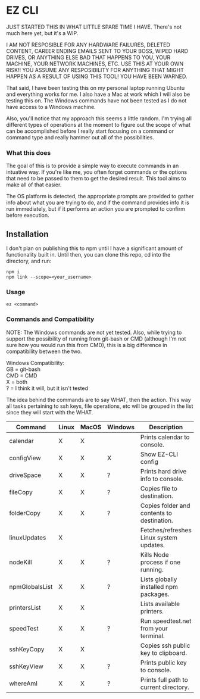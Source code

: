 # EZ CLI

JUST STARTED THIS IN WHAT LITTLE SPARE TIME I HAVE. There's not much here yet, but it's a WIP.

I AM NOT RESPOSIBLE FOR ANY HARDWARE FAILURES, DELETED CONTENT, CAREER ENDING EMAILS SENT TO YOUR BOSS, WIPED HARD DRIVES, OR ANYTHING ELSE BAD THAT HAPPENS TO YOU, YOUR MACHINE, YOUR NETWORK MACHINES, ETC. USE THIS AT YOUR OWN RISK!! YOU ASSUME ANY RESPOSIBILITY FOR ANYTHING THAT MIGHT HAPPEN AS A RESULT OF USING THIS TOOL! YOU HAVE BEEN WARNED.

That said, I have been testing this on my personal laptop running Ubuntu and everything works for me. I also have a Mac at work which I will also be testing this on. The Windows commands have not been tested as I do not have access to a Windows machine.

Also, you'll notice that my approach this seems a little random. I'm trying all different types of operations at the moment to figure out the scope of what can be accomplished before I really start focusing on a command or command type and really hammer out all of the possibilities.

### What this does
The goal of this is to provide a simple way to execute commands in an intuative way. If you're like me, you often forget commands or the options that need to be passed to them to get the desired result. This tool aims to make all of that easier.

The OS platform is detected, the appropriate prompts are provided to gather info about what you are trying to do, and if the command provides info it is run immediately, but if it performs an action you are prompted to confirm before execution.


## Installation
I don't plan on publishing this to npm until I have a significant amount of functionality built in. Until then, you can clone this repo, cd into the directory, and run:
```
npm i
npm link --scope=<your_username>
```

### Usage
```
ez <command>
```

### Commands and Compatibility

NOTE: The Windows commands are not yet tested. Also, while trying to support the possibility of running from git-bash or CMD (although I'm not sure how you would run this from CMD), this is a big difference in compatibility between the two.

Windows Compatibility:<br>
GB = git-bash<br>
CMD = CMD<br>
X = both<br>
? = I think it will, but it isn't tested

The idea behind the commands are to say WHAT, then the action. This way all tasks pertaining to ssh keys, file operations, etc will be grouped in the list since they will start with the WHAT.

|Command       |Linux | MacOS | Windows | Description                               |
|--------------|------|-------|---------|-------------------------------------------|
|calendar      |  X   |   X   |         | Prints calendar to console.               |
|configView    |  X   |   X   |    X    | Show EZ-CLI config                        |
|driveSpace    |  X   |   X   |    ?    | Prints hard drive info to console.        |
|fileCopy      |  X   |   X   |    ?    | Copies file to destination.               |
|folderCopy    |  X   |   X   |    ?    | Copies folder and contents to destination.|
|linuxUpdates  |  X   |       |         | Fetches/refreshes Linux system updates.   |
|nodeKill      |  X   |   X   |    ?    | Kills Node process if one running.        |
|npmGlobalsList|  X   |   X   |    ?    | Lists globally installed npm packages.    |
|printersList  |  X   |   X   |         | Lists available printers.                 |
|speedTest     |  X   |   X   |    ?    | Run speedtest.net from your terminal.     |
|sshKeyCopy    |  X   |   X   |         | Copies ssh public key to clipboard.       |
|sshKeyView    |  X   |   X   |    ?    | Prints public key to console.             |
|whereAmI      |  X   |   X   |    ?    | Prints full path to current directory.    |

